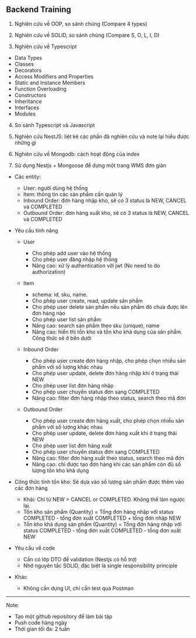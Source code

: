 ## Backend Training

1. Nghiên cứu về OOP, so sánh chúng (Compare 4 types)

2. Nghiên cứu về SOLID, so sánh chúng (Compare S, O, L, I, D)

3. Nghiên cứu về Typescript

- Data Types
- Classes
- Decorators
- Access Modifiers and Properties
- Static and Instance Members
- Function Overloading
- Constructors
- Inheritance
- Interfaces
- Modules

4. So sánh Typescript và Javascript

5. Nghiên cứu NestJS: liệt kê các phần đã nghiên cứu và note lại hiểu được những gì

6. Nghiên cứu về Mongodb: cách hoạt động của index

7. Sử dụng Nestjs + Mongoose để dựng một trang WMS đơn giản

- Các entity:

  - User: người dùng hệ thống
  - Item: thông tin các sản phẩm cần quản lý
  - Inbound Order: đơn hàng nhập kho, sẽ có 3 status là NEW, CANCEL và COMPLETED
  - Outbound Order: đơn hàng xuất kho, sẽ có 3 status là NEW, CANCEL và COMPLETED

- Yêu cầu tính năng

  - User

    - Cho phép add user vào hệ thống
    - Cho phép user đăng nhập hệ thống
    - Nâng cao: xử lý authentication với jwt (No need to do authorization)

  - Item

    - schema: id, sku, name.
    - Cho phép user create, read, update sản phẩm
    - Cho phép user delete sản phẩm nếu sản phẩm đó chưa được lên đơn hàng nào
    - Cho phép user list sản phẩm
    - Nâng cao: search sản phẩm theo sku (unique), name
    - Nâng cao: hiển thị tồn kho và tồn kho khả dụng của sản phẩm. Công thức sẽ ở bên dưới

  - Inbound Order

    - Cho phép user create đơn hàng nhập, cho phép chọn nhiều sản phẩm với số lượng khác nhau
    - Cho phép user update, delete đơn hàng nhập khi ở trạng thái NEW
    - Cho phép user list đơn hàng nhập
    - Cho phép user chuyển status đơn sang COMPLETED
    - Nâng cao: filter đơn hàng nhập theo status, search theo mã đơn

  - Outbound Order
    - Cho phép user create đơn hàng xuất, cho phép chọn nhiều sản phẩm với số lượng khác nhau
    - Cho phép user update, delete đơn hàng xuất khi ở trạng thái NEW
    - Cho phép user list đơn hàng xuất
    - Cho phép user chuyển status đơn sang COMPLETED
    - Nâng cao: filter đơn hàng xuất theo status, search theo mã đơn
    - Nâng cao: chỉ được tạo đơn hàng khi các sản phẩm còn đủ số lượng tồn kho khả dụng

- Công thức tính tồn kho: Sẽ dựa vào số lượng sản phẩm được thêm vào các đơn hàng

  - Khải: Chỉ từ NEW > CANCEL or COMPLETED. Không thể làm ngược lại.
  - Tồn kho sản phẩm (Quantity) = Tổng đơn hàng nhập với status COMPLETED - tổng đơn xuất COMPLETED + tổng đơn nhập NEW
  - Tồn kho khả dụng sản phẩm (Quantity) = Tổng đơn hàng nhập với status COMPLETED - tổng đơn xuất COMPLETED - tổng đơn xuất NEW

- Yêu cầu về code

  - Cần có lớp DTO để validation (Nestjs có hỗ trợ)
  - Nhớ nguyên tắc SOLID, đặc biệt là single responsibility principle

- Khác
  - Không cần dựng UI, chỉ cần test qua Postman

---

Note:

- Tạo một github repository để làm bài tập
- Push code hàng ngày
- Thời gian tối đa: 2 tuần

